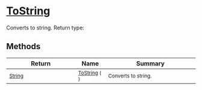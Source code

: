 # [ToString](./HierarchyElement-100664056.md)

Converts to string.
Return type:
## Methods

| Return | Name | Summary | 
| --- | --- | --- | 
| <sub>[String](https://docs.microsoft.com/en-us/dotnet/api/System.String)</sub><img width=200/>| <sub>[ToString](./HierarchyElement-100664056.md) (  )</sub>| <sub>Converts to string.</sub><img width=200/>| <br>


